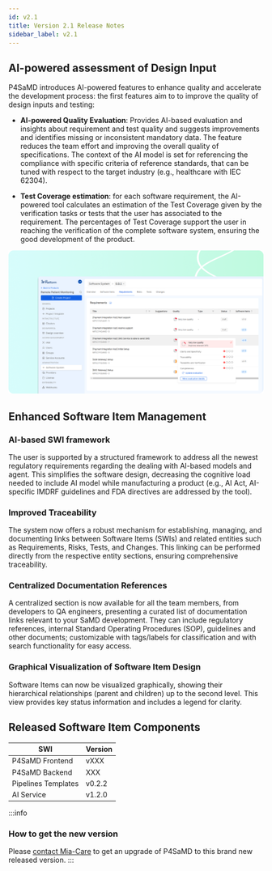 ```yaml
---
id: v2.1
title: Version 2.1 Release Notes
sidebar_label: v2.1
---
```


## AI-powered assessment of Design Input

P4SaMD introduces AI-powered features to enhance quality and accelerate the development process: the first features aim to to improve the quality of design inputs and testing:

- **AI-powered Quality Evaluation**: Provides AI-based evaluation and insights about requirement and test quality and suggests improvements and identifies missing or inconsistent mandatory data. The feature reduces the team effort and improving the overall quality of specifications. The context of the AI model is set for referencing the compliance with specific criteria of reference standards, that can be tuned with respect to the target industry (e.g., healthcare with IEC 62304). 

- **Test Coverage estimation**: for each software requirement, the AI-powered tool calculates an estimation of the Test Coverage given by the verification tasks or tests that the user has associated to the requirement. The percentages of Test Coverage support the user in reaching the verification of the complete software system, ensuring the good development of the product. 

![AI-powered Quality Evaluation of Requirements](../img/MC-p4samd-ai-powered-evaluation.png)

## Enhanced Software Item Management

### AI-based SWI framework
The user is supported by a structured framework to address all the newest regulatory requirements regarding the dealing with AI-based models and agent. This simplifies the software design, decreasing the cognitive load needed to include AI model while manufacturing a product (e.g., AI Act, AI-specific IMDRF guidelines and FDA directives are addressed by the tool).

### Improved Traceability 
The system now offers a robust mechanism for establishing, managing, and documenting links between Software Items (SWIs) and related entities such as Requirements, Risks, Tests, and Changes. This linking can be performed directly from the respective entity sections, ensuring comprehensive traceability. 

### Centralized Documentation References
A centralized section is now available for all the team members, from developers to QA engineers, presenting a curated list of documentation links relevant to your SaMD development. They can include regulatory references, internal Standard Operating Procedures (SOP), guidelines and other documents; customizable with tags/labels for classification and with search functionality for easy access.

### Graphical Visualization of Software Item Design
Software Items can now be visualized graphically, showing their hierarchical relationships (parent and children) up to the second level. This view provides key status information and includes a legend for clarity.

## Released Software Item Components

| SWI                 | Version |
| ------------------- | ------- |
| P4SaMD Frontend     | vXXX  |
| P4SaMD Backend      | XXX |
| Pipelines Templates | v0.2.2  |
| AI Service          | v1.2.0  |

:::info 
### How to get the new version
Please [contact Mia-Care](mailto:services@mia-care.io?subject=P4SaMD%20update%20v2.1&body=Hello%20Mia-Care%20Team,%0A%0AI%20am%20interested%20in%20upgrading%20P4SaMD%20to%20v2.2%20...) to get an upgrade of P4SaMD to this brand new released version.
:::
